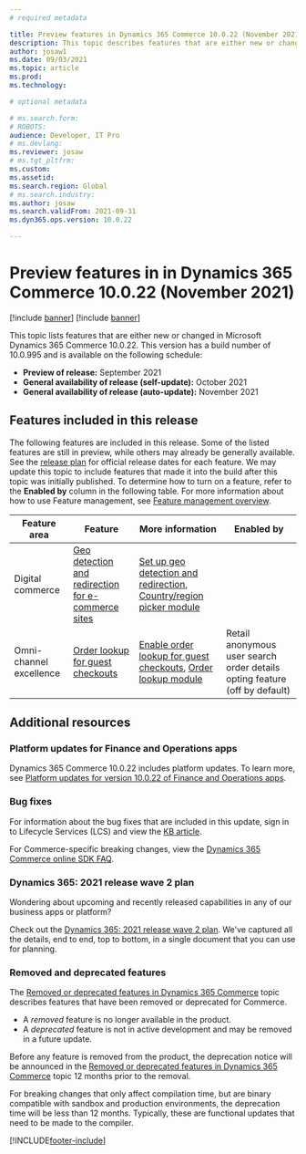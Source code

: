 ```yaml
---
# required metadata

title: Preview features in Dynamics 365 Commerce 10.0.22 (November 2021)
description: This topic describes features that are either new or changed in the preview release of Dynamics 365 Commerce 10.0.22. 
author: josaw1
ms.date: 09/03/2021
ms.topic: article
ms.prod: 
ms.technology: 

# optional metadata

# ms.search.form: 
# ROBOTS: 
audience: Developer, IT Pro
# ms.devlang: 
ms.reviewer: josaw
# ms.tgt_pltfrm: 
ms.custom: 
ms.assetid: 
ms.search.region: Global
# ms.search.industry: 
ms.author: josaw
ms.search.validFrom: 2021-09-31 
ms.dyn365.ops.version: 10.0.22

---
```

# Preview features in in Dynamics 365 Commerce 10.0.22 (November 2021)

[!include [banner](../includes/banner.md)]
[!include [banner](../includes/preview-banner.md)]

This topic lists features that are either new or changed in Microsoft Dynamics 365 Commerce 10.0.22. This version has a build number of 10.0.995 and is available on the following schedule:

- **Preview of release:** September 2021
- **General availability of release (self-update):** October 2021
- **General availability of release (auto-update):** November 2021


## Features included in this release

The following features are included in this release. Some of the listed features are still in preview, while others may already be generally available. See the [release plan](/dynamics365-release-plan/2021wave2/finance-operations/finance-operations-crossapp-capabilities/planned-features) for official release dates for each feature. We may update this topic to include features that made it into the build after this topic was initially published. To determine how to turn on a feature, refer to the **Enabled by** column in the following table. For more information about how to use Feature management, see [Feature management overview](../../fin-ops-core/fin-ops/get-started/feature-management/feature-management-overview.md).

| Feature area   | Feature                                                  | More information                                          |  Enabled by             |
|----------------|----------------------------------------------------------|-----------------------------------------------------------|-------------------------|
|  Digital commerce      |   [Geo detection and redirection for e-commerce sites](/dynamics365-release-plan/2021wave2/commerce/dynamics365-commerce/geo-detection-redirection-e-commerce-sites)         |  [Set up geo detection and redirection](not_in_master_yet), [Country/region picker module](link)   |                         |
|  Omni-channel excellence  |  [Order lookup for guest checkouts](not_yet_published)    |  [Enable order lookup for guest checkouts](not_in_master_yet), [Order lookup module](net_in_master_yet) |  Retail anonymous user search order details opting feature (off by default)  |



## Additional resources

### Platform updates for Finance and Operations apps

Dynamics 365 Commerce 10.0.22 includes platform updates. To learn more, see [Platform updates for version 10.0.22 of Finance and Operations apps](../../fin-ops-core/dev-itpro/get-started/whats-new-platform-updates-10-0-22.md).

### Bug fixes 
For information about the bug fixes that are included in this update, sign in to Lifecycle Services (LCS) and view the [KB article](https://fix.lcs.dynamics.com/Issue/Details?bugId=615299).

For Commerce-specific breaking changes, view the [Dynamics 365 Commerce online SDK FAQ](../e-commerce-extensibility/sdk-faq.md).

### Dynamics 365: 2021 release wave 2 plan

Wondering about upcoming and recently released capabilities in any of our business apps or platform?

Check out the [Dynamics 365: 2021 release wave 2 plan](/dynamics365-release-plan/2021wave2/). We've captured all the details, end to end, top to bottom, in a single document that you can use for planning.

### Removed and deprecated features

The [Removed or deprecated features in Dynamics 365 Commerce](removed-deprecated-features-commerce.md) topic describes features that have been removed or deprecated for Commerce.

- A *removed* feature is no longer available in the product.
- A *deprecated* feature is not in active development and may be removed in a future update.

Before any feature is removed from the product, the deprecation notice will be announced in the [Removed or deprecated features in Dynamics 365 Commerce](removed-deprecated-features-commerce.md) topic 12 months prior to the removal.

For breaking changes that only affect compilation time, but are binary compatible with sandbox and production environments, the deprecation time will be less than 12 months. Typically, these are functional updates that need to be made to the compiler.


[!INCLUDE[footer-include](../../includes/footer-banner.md)]
